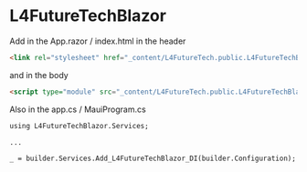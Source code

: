 # L4FutureTechBlazor

Add in the App.razor / index.html in the header 
```html
<link rel="stylesheet" href="_content/L4FutureTech.public.L4FutureTechBlazor/css/l4fcomponentbundle.css" />
```

and in the body 
```html
<script type="module" src="_content/L4FutureTech.public.L4FutureTechBlazor/js/l4fcomponentloader.js"></script>
```

Also in the app.cs / MauiProgram.cs 
```html
using L4FutureTechBlazor.Services; 

...

_ = builder.Services.Add_L4FutureTechBlazor_DI(builder.Configuration);
```